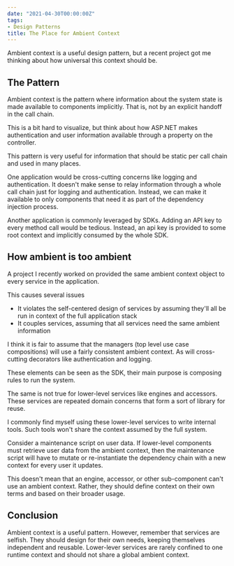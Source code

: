```yaml
---
date: "2021-04-30T00:00:00Z"
tags:
- Design Patterns
title: The Place for Ambient Context
---
```


Ambient context is a useful design pattern, but a recent project got me thinking about how universal this context should be.
<!--more-->

## The Pattern

Ambient context is the pattern where information about the system state is made available to components implicitly. That is, not by an explicit handoff in the call chain.

This is a bit hard to visualize, but think about how ASP.NET makes authentication and user information available through a property on the controller.

This pattern is very useful for information that should be static per call chain and used in many places. 

One application would be cross-cutting concerns like logging and authentication. It doesn't make sense to relay information through a whole call chain just for logging and authentication. Instead, we can make it available to only components that need it as part of the dependency injection process.

Another application is commonly leveraged by SDKs. Adding an API key to every method call would be tedious. Instead, an api key is provided to some root context and implicitly consumed by the whole SDK.

## How ambient is too ambient

A project I recently worked on provided the same ambient context object to every service in the application.

This causes several issues
- It violates the self-centered design of services by assuming they'll all be run in context of the full application stack
- It couples services, assuming that all services need the same ambient information

I think it is fair to assume that the managers (top level use case compositions) will use a fairly consistent ambient context. As will cross-cutting decorators like authentication and logging.

These elements can be seen as the SDK, their main purpose is composing rules to run the system.

The same is not true for lower-level services like engines and accessors. These services are repeated domain concerns that form a sort of library for reuse. 

I commonly find myself using these lower-level services to write internal tools. Such tools won't share the context assumed by the full system.

Consider a maintenance script on user data. If lower-level components must retrieve user data from the ambient context, then the maintenance script will have to mutate or re-instantiate the dependency chain with a new context for every user it updates.

This doesn't mean that an engine, accessor, or other sub-component can't use an ambient context. Rather, they should define context on their own terms and based on their broader usage.

## Conclusion

Ambient context is a useful pattern. However, remember that services are selfish. They should design for their own needs, keeping themselves independent and reusable. Lower-lever services are rarely confined to one runtime context and should not share a global ambient context.